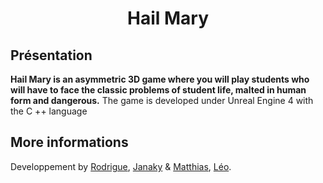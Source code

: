<h1  align="center">Hail Mary</h1>

## Présentation

**Hail Mary is an asymmetric 3D game where you will play students who will have to face the classic problems of student life, malted in human form and dangerous.**
The game is developed under Unreal Engine 4 with the C ++ language


## More informations

Developpement by [Rodrigue](https://github.com/DumezRodrigue), [Janaky](https://github.com/janakyB) & [Matthias](https://github.com/ImKogane), [Léo](https://github.com/SatharielFR).
